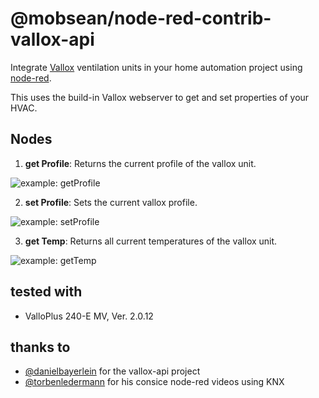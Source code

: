 # @mobsean/node-red-contrib-vallox-api

Integrate [Vallox](https://vallox.com/) ventilation units in your home automation project using [node-red](https://nodered.org).

This uses the build-in Vallox webserver to get and set properties of your HVAC. 

## Nodes

1. **get Profile**: Returns the current profile of the vallox unit.

![example: getProfile](https://github.com/mobsean/node-red-vallox-webserver-api/raw/dev/documentation/getProfile.jpg)

2. **set Profile**: Sets the current vallox profile.

![example: setProfile](https://github.com/mobsean/node-red-vallox-webserver-api/raw/dev/documentation/setProfile.jpg)

3. **get Temp**: Returns all current temperatures of the vallox unit.

![example: getTemp](https://github.com/mobsean/node-red-vallox-webserver-api/raw/dev/documentation/getTemp.jpg)

## tested with

- ValloPlus 240-E MV, Ver. 2.0.12

## thanks to
- [@danielbayerlein](https://github.com/danielbayerlein/vallox-api) for the vallox-api project
- [@torbenledermann](https://www.youtube.com/@torbenledermann) for his consice node-red videos using KNX

